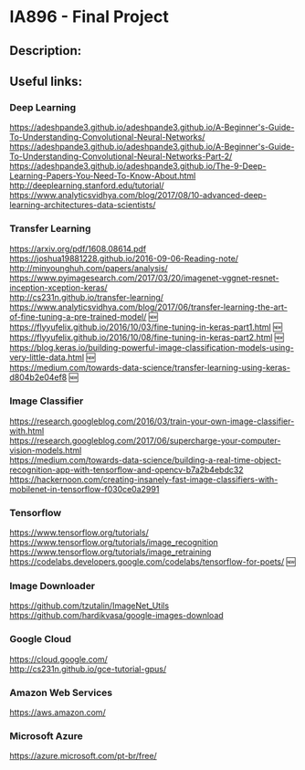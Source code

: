 # IA896 - Final Project

## Description:

## Useful links:

### Deep Learning
https://adeshpande3.github.io/adeshpande3.github.io/A-Beginner's-Guide-To-Understanding-Convolutional-Neural-Networks/  
https://adeshpande3.github.io/adeshpande3.github.io/A-Beginner's-Guide-To-Understanding-Convolutional-Neural-Networks-Part-2/  
https://adeshpande3.github.io/adeshpande3.github.io/The-9-Deep-Learning-Papers-You-Need-To-Know-About.html  
http://deeplearning.stanford.edu/tutorial/  
https://www.analyticsvidhya.com/blog/2017/08/10-advanced-deep-learning-architectures-data-scientists/

### Transfer Learning
https://arxiv.org/pdf/1608.08614.pdf  
https://joshua19881228.github.io/2016-09-06-Reading-note/  
http://minyounghuh.com/papers/analysis/  
https://www.pyimagesearch.com/2017/03/20/imagenet-vggnet-resnet-inception-xception-keras/  
http://cs231n.github.io/transfer-learning/  
https://www.analyticsvidhya.com/blog/2017/06/transfer-learning-the-art-of-fine-tuning-a-pre-trained-model/ :new:  
https://flyyufelix.github.io/2016/10/03/fine-tuning-in-keras-part1.html :new:  
https://flyyufelix.github.io/2016/10/08/fine-tuning-in-keras-part2.html :new:  
https://blog.keras.io/building-powerful-image-classification-models-using-very-little-data.html :new:  
https://medium.com/towards-data-science/transfer-learning-using-keras-d804b2e04ef8 :new:  

### Image Classifier
https://research.googleblog.com/2016/03/train-your-own-image-classifier-with.html  
https://research.googleblog.com/2017/06/supercharge-your-computer-vision-models.html  
https://medium.com/towards-data-science/building-a-real-time-object-recognition-app-with-tensorflow-and-opencv-b7a2b4ebdc32  
https://hackernoon.com/creating-insanely-fast-image-classifiers-with-mobilenet-in-tensorflow-f030ce0a2991  

### Tensorflow
https://www.tensorflow.org/tutorials/  
https://www.tensorflow.org/tutorials/image_recognition  
https://www.tensorflow.org/tutorials/image_retraining  
https://codelabs.developers.google.com/codelabs/tensorflow-for-poets/ :new:  

### Image Downloader
https://github.com/tzutalin/ImageNet_Utils  
https://github.com/hardikvasa/google-images-download  

### Google Cloud
https://cloud.google.com/  
http://cs231n.github.io/gce-tutorial-gpus/

### Amazon Web Services 
https://aws.amazon.com/

### Microsoft Azure
https://azure.microsoft.com/pt-br/free/
